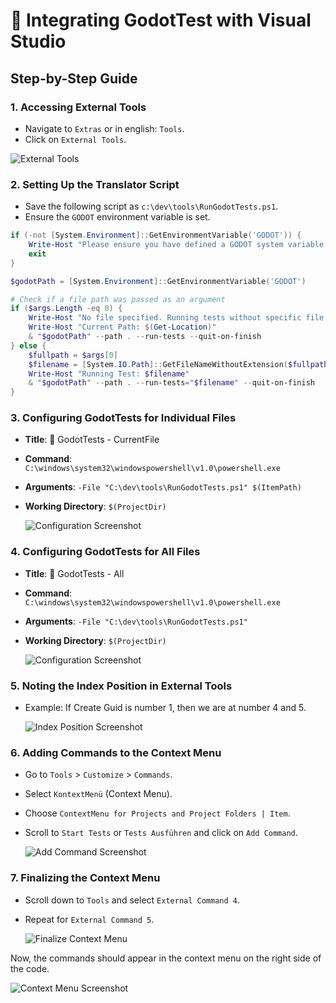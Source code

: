 # 🚀 Integrating GodotTest with Visual Studio

## Step-by-Step Guide

### 1. **Accessing External Tools**
- Navigate to `Extras` or in english: `Tools`.
- Click on `External Tools`.

![External Tools](https://github.com/Akhetonics/Connect-A-PIC/assets/18228325/299c8934-0c4a-4a21-90af-9ab29a0c2761)

### 2. **Setting Up the Translator Script**
- Save the following script as `c:\dev\tools\RunGodotTests.ps1`.
- Ensure the `GODOT` environment variable is set.

```powershell
if (-not [System.Environment]::GetEnvironmentVariable('GODOT')) {
    Write-Host "Please ensure you have defined a GODOT system variable that leads to the path of the Godot executable file."
    exit
}

$godotPath = [System.Environment]::GetEnvironmentVariable('GODOT')

# Check if a file path was passed as an argument
if ($args.Length -eq 0) {
    Write-Host "No file specified. Running tests without specific file."
    Write-Host "Current Path: $(Get-Location)"
    & "$godotPath" --path . --run-tests --quit-on-finish
} else {
    $fullpath = $args[0]
    $filename = [System.IO.Path]::GetFileNameWithoutExtension($fullpath)
    Write-Host "Running Test: $filename"
    & "$godotPath" --path . --run-tests="$filename" --quit-on-finish
}
```
### 3. **Configuring GodotTests for Individual Files**
- **Title**: 🔬 GodotTests - CurrentFile
- **Command**: `C:\windows\system32\windowspowershell\v1.0\powershell.exe`
- **Arguments**: `-File "C:\dev\tools\RunGodotTests.ps1" $(ItemPath)`
- **Working Directory**: `$(ProjectDir)`

  ![Configuration Screenshot](https://github.com/Akhetonics/Connect-A-PIC/assets/18228325/2afef892-340f-4c44-bafe-a200466208ff)

### 4. **Configuring GodotTests for All Files**
- **Title**: 🧪 GodotTests - All
- **Command**: `C:\windows\system32\windowspowershell\v1.0\powershell.exe`
- **Arguments**: `-File "C:\dev\tools\RunGodotTests.ps1"`
- **Working Directory**: `$(ProjectDir)`

  ![Configuration Screenshot](https://github.com/Akhetonics/Connect-A-PIC/assets/18228325/b6a9c80c-a0f9-4003-9a23-5554a184f90f)

### 5. **Noting the Index Position in External Tools**
- Example: If Create Guid is number 1, then we are at number 4 and 5.

  ![Index Position Screenshot](https://github.com/Akhetonics/Connect-A-PIC/assets/18228325/057ad428-67bf-422b-8e55-00ebe4514cd7)
### 6. **Adding Commands to the Context Menu**
- Go to `Tools` > `Customize` > `Commands`.
- Select `KontextMenü` (Context Menu).
- Choose `ContextMenu for Projects and Project Folders | Item`.
- Scroll to `Start Tests` or `Tests Ausführen` and click on `Add Command`.

  ![Add Command Screenshot](https://github.com/Akhetonics/Connect-A-PIC/assets/18228325/c0fa1bbb-4fcb-4eeb-afd6-5d84b0119953)

### 7. **Finalizing the Context Menu**
- Scroll down to `Tools` and select `External Command 4`.
- Repeat for `External Command 5`.

  ![Finalize Context Menu](https://github.com/Akhetonics/Connect-A-PIC/assets/18228325/8be33bb5-b692-4f1a-a312-f527936ff335)

Now, the commands should appear in the context menu on the right side of the code.

![Context Menu Screenshot](https://github.com/Akhetonics/Connect-A-PIC/assets/18228325/fa1c7415-c709-4216-9954-dc439036e8a8)
